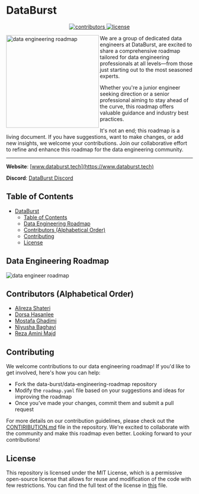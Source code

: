 # DataBurst


<p align=center>
    <a href="https://github.com/data-burst/data-engineering-roadmap/graphs/contributors">
    <img src="https://img.shields.io/github/contributors-anon/data-burst/data-engineering-roadmap?color=yellow&style=flat-square" alt="contributors">
    </a>
    <a href="https://github.com/data-burst/data-engineering-roadmap/LICENSE"> 
    <img src="https://img.shields.io/badge/MIT-blue.svg?style=flat-square&label=license" alt="license">
</a>
</p>


<img  align="left" src="statics/logo.jpg" width="250" alt="data engineering roadmap"/>

We are a group of dedicated data engineers at DataBurst, are excited to share a comprehensive roadmap tailored for data engineering professionals at all levels—from those just starting out to the most seasoned experts.

Whether you're a junior engineer seeking direction or a senior professional aiming to stay ahead of the curve, this roadmap offers valuable guidance and industry best practices.

It's not an end; this roadmap is a living document. If you have suggestions, want to make changes, or add new insights, we welcome your contributions. Join our collaborative effort to refine and enhance this roadmap for the data engineering community.

----------------------

**Website**: [www.databurst.tech](https://www.databurst.tech)

**Discord**: [DataBurst Discord](https://discord.gg/DWVD3gVv)



## Table of Contents

- [DataBurst](#databurst)
  - [Table of Contents](#table-of-contents)
  - [Data Engineering Roadmap](#data-engineering-roadmap)
  - [Contributors (Alphabetical Order)](#contributors-alphabetical-order)
  - [Contributing](#contributing)
  - [License](#license)

## Data Engineering Roadmap

![data engineer roadmap](./statics/roadmap.png)


## Contributors (Alphabetical Order)

- [Alireza Shateri](https://www.linkedin.com/in/alireza-shateri-a91093176/)
- [Dorsa Hasanlee](https://www.linkedin.com/in/dorsa-hasanlee/)
- [Mostafa Ghadimi](https://www.linkedin.com/in/mostafaghadimi/)
- [Niyusha Baghayi](https://www.linkedin.com/in/niyusha-baghayi/)
- [Reza Amini Majd](https://www.linkedin.com/in/rezaaminimajd/)

## Contributing

We welcome contributions to our data engineering roadmap! If you'd like to get involved, here's how you can help:

- Fork the data-burst/data-engineering-roadmap repository
- Modify the `roadmap.yaml` file based on your suggestions and ideas for improving the roadmap
- Once you've made your changes, commit them and submit a pull request

For more details on our contribution guidelines, please check out the [CONTIRIBUTION.md](CONTRIBUTING.md) file in the repository. We're excited to collaborate with the community and make this roadmap even better. Looking forward to your contributions!

## License

This repository is licensed under the MIT License, which is a permissive open-source license that allows for reuse and modification of the code with few restrictions. You can find the full text of the license in [this](./LICENSE) file.
